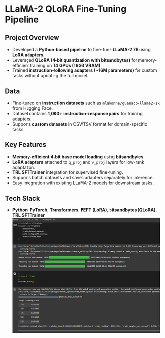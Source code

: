# LLaMA-2 QLoRA Fine-Tuning Pipeline

## Project Overview
- Developed a **Python-based pipeline** to fine-tune **LLaMA-2 7B** using **LoRA adapters**.
- Leveraged **QLoRA (4-bit quantization with bitsandbytes)** for memory-efficient training on **T4 GPUs (16GB VRAM)**.
- Trained **instruction-following adapters (~16M parameters)** for custom tasks without updating the full model.

## Data
- Fine-tuned on **instruction datasets** such as `mlabonne/guanaco-llama2-1k` from Hugging Face.
- Dataset contains **1,000+ instruction-response pairs** for training adapters.
- Supports **custom datasets** in CSV/TSV format for domain-specific tasks.

## Key Features
- **Memory-efficient 4-bit base model loading** using **bitsandbytes**.
- **LoRA adapters** attached to `q_proj` and `v_proj` layers for low-rank adaptation.
- **TRL SFTTrainer** integration for supervised fine-tuning.
- Supports batch datasets and saves adapters separately for inference.
- Easy integration with existing LLaMA-2 models for downstream tasks.

## Tech Stack
- **Python**, **PyTorch**, **Transformers**, **PEFT (LoRA)**, **bitsandbytes (QLoRA)**, **TRL SFTTrainer**
![QLoRA Fine-Tuning Pipeline](qlora_pipeline.png)
